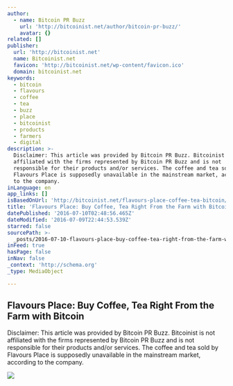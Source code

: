 ```yaml
---
author:
  - name: Bitcoin PR Buzz
    url: 'http://bitcoinist.net/author/bitcoin-pr-buzz/'
    avatar: {}
related: []
publisher:
  url: 'http://bitcoinist.net'
  name: Bitcoinist.net
  favicon: 'http://bitcoinist.net/wp-content/favicon.ico'
  domain: bitcoinist.net
keywords:
  - bitcoin
  - flavours
  - coffee
  - tea
  - buzz
  - place
  - bitcoinist
  - products
  - farmers
  - digital
description: >-
  Disclaimer: This article was provided by Bitcoin PR Buzz. Bitcoinist is not
  affiliated with the firms represented by Bitcoin PR Buzz and is not
  responsible for their products and/or services. The coffee and tea sold by
  Flavours Place is supposedly unavailable in the mainstream market, according
  to the company.
inLanguage: en
app_links: []
isBasedOnUrl: 'http://bitcoinist.net/flavours-place-coffee-tea-bitcoin/'
title: 'Flavours Place: Buy Coffee, Tea Right From the Farm with Bitcoin'
datePublished: '2016-07-10T02:48:56.465Z'
dateModified: '2016-07-09T22:44:53.539Z'
starred: false
sourcePath: >-
  _posts/2016-07-10-flavours-place-buy-coffee-tea-right-from-the-farm-with-bit.md
inFeed: true
hasPage: false
inNav: false
_context: 'http://schema.org'
_type: MediaObject

---
```

<article style=""><h1>Flavours Place: Buy Coffee, Tea Right From the Farm with Bitcoin</h1><p>Disclaimer: This article was provided by Bitcoin PR Buzz. Bitcoinist is not affiliated with the firms represented by Bitcoin PR Buzz and is not responsible for their products and/or services. The coffee and tea sold by Flavours Place is supposedly unavailable in the mainstream market, according to the company.</p><img src="http://bitcoinist.net/wp-content/uploads/2016/07/Flavours-Place-Bitcoin-PR-Buzz-Cover-FINAL.png" /></article>